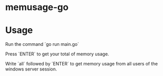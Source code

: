 # memusage-go

# Usage

Run the command ´go run main.go´

Press ´ENTER´ to get your total of memory usage.

Write ´all´ followed by ´ENTER´ to get memory usage from all users of the windows server session.
